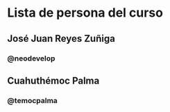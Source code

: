 # Lista de persona del curso

## José Juan Reyes Zuñiga
### @neodevelop

## Cuahuthémoc Palma
### @temocpalma